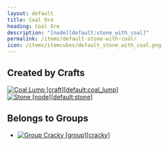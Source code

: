 ```yaml
---
layout: default
title: Coal Ore
heading: Coal Ore
description: "[node][default:stone_with_coal]"
permalink: /items/default-stone-with-coal/
icon: /items/itemcubes/default_stone_with_coal.png
---
```



## Created by Crafts

<div class="craft">
    <div>
        <span><a href="{{site.baseurl}}/items/default-coal-lump/"><img src="{{site.baseurl}}/assets/img/items/textures/default_coal_lump.png" data-toggle="tooltip" title="Coal Lump [craft][default:coal_lump]"></a></span>
        <span></span>
        <span></span>
    </div>
    <div>
        <span><a href="{{site.baseurl}}/items/default-stone/"><img src="{{site.baseurl}}/assets/img/items/itemcubes/default_stone.png" data-toggle="tooltip" title="Stone [node][default:stone]"></a></span>
        <span></span>
        <span></span>
    </div>
    <div>
        <span></span>
        <span></span>
        <span></span>
    </div>
</div>


## Belongs to Groups

<ul class="list-items">
    <li><a href="{{site.baseurl}}/items/group-cracky/"><img src="{{site.baseurl}}/assets/img/items/itemcubes/default_sandstone.png" data-toggle="tooltip" title="Group Cracky [group][cracky]"></a></li>
</ul>
